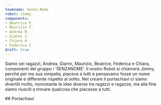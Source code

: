 ```yaml
---
teamname: Senza Nome
robot: Jimmy
components:
- Beatrice P.
- Maurizio T.
- Andrea M.
- Gianni Z.
- Chiara A.
- Federica C.
draft: true
---
```


Siamo sei ragazzi, Andrea, Gianni, Maurizio, Beatrice, Federica e Chiara, componenti del gruppo i ‘SENZANOME’. Il nostro Robot si chiamerà Jimmy, perché per ma sua simpatia, piaceva a tutti e pensavamo fosse un nome originale e differente rispetto al solito. Nel creare il portachiavi ci siamo divertiti molto, nonostante le idee diverse tra ragazzi e ragazze, ma alla fine siamo riusciti a trovare qualcosa che piacesse a tutti.

## Portachiavi

